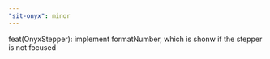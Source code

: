 ```yaml
---
"sit-onyx": minor
---
```


feat(OnyxStepper): implement formatNumber, which is shonw if the stepper is not focused
